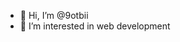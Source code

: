 - 👋 Hi, I’m @9otbii
- 👀 I’m interested in web development

<!---
9otbii/9otbii is a ✨ special ✨ repository because its `README.md` (this file) appears on your GitHub profile.
You can click the Preview link to take a look at your changes.
--->
